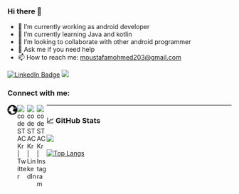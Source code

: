### Hi there 👋

- 🔭 I’m currently working as android developer
- 🌱 I’m currently learning Java and kotlin
- 👯 I’m looking to collaborate with other android programmer
- 💬 Ask me if you need help
- 📫 How to reach me: moustafamohmed203@gmail.com

[![LinkedIn Badge](https://img.shields.io/badge/LinkedIn-Profile-information?logo=LinkedIn&style=flat&logoColor=white&color=0D76A8)](https://www.linkedin.com/in/moustafamohamed203/)
![](https://komarev.com/ghpvc/?username=mostafamo7amed&color=green)

### Connect with me:
[<img align="left" alt="codeSTACKr.com" width="22px" src="https://raw.githubusercontent.com/iconic/open-iconic/master/svg/globe.svg" />][website]
[<img align="left" alt="codeSTACKr | Twitter" width="22px" src="https://cdn.jsdelivr.net/npm/simple-icons@v3/icons/twitter.svg" />][twitter]
[<img align="left" alt="codeSTACKr | LinkedIn" width="22px" src="https://cdn.jsdelivr.net/npm/simple-icons@v3/icons/linkedin.svg" />][linkedin]
[<img align="left" alt="codeSTACKr | Instagram" width="22px" src="https://cdn.jsdelivr.net/npm/simple-icons@v3/icons/instagram.svg" />][instagram]

<hr/>

### 📈 GitHub Stats

<img height="180em" src="https://github-readme-stats.vercel.app/api?username=mostafamo7amed&show_icons=true&&count_private=true&include_all_commits=true&theme=radical" />

[![Top Langs](https://github-readme-stats.vercel.app/api/top-langs/?username=mostafamo7amed&show_icons=false&theme=radical&layout=compact&hide_border=true)](https://github.com/mostafamo7amed/github-readme-stats)

[website]: https://www.facebook.com/profile.php?id=100029091069673
[twitter]: https://twitter.com/Mostafa_Mo7medD
[instagram]: https://www.instagram.com/mostafamohamed203
[linkedin]: https://www.linkedin.com/in/moustafamohamed203
